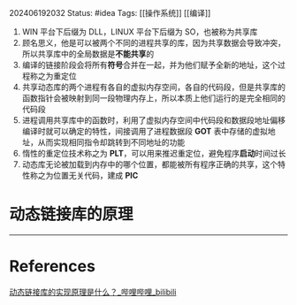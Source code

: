 202406192032
Status: #idea
Tags: [[操作系统]] [[编译]]
1. WIN 平台下后缀为 DLL，LINUX 平台下后缀为 SO，也被称为共享库
2. 顾名思义，他是可以被两个不同的进程共享的库，因为共享数据会导致冲突，所以共享库中的全局数据是**不能共享**的
3. 编译的链接阶段会将所有**符号**合并在一起，并为他们赋予全新的地址，这个过程称之为重定位
4. 共享动态库的两个进程有各自的虚拟内存空间，各自的代码段，但是共享库的函数指针会被映射到同一段物理内存上，所以本质上他们运行的是完全相同的代码段
5. 进程调用共享库中的函数时，利用了虚拟内存空间中代码段和数据段地址偏移编译时就可以确定的特性，间接调用了进程数据段 **GOT** 表中存储的虚拟地址，从而实现相同指令却跳转到不同地址的功能
6. 惰性的重定位技术称之为 **PLT**，可以用来推迟重定位，避免程序**启动**时间过长
7. 动态库无论被加载到内存中的哪个位置，都能被所有程序正确的共享，这个特性称之为位置无关代码，建成 **PIC**
# 动态链接库的原理

---
# References

[动态链接库的实现原理是什么？_哔哩哔哩_bilibili](https://www.bilibili.com/video/BV1aM4m1m7if/?spm_id_from=333.999.top_right_bar_window_history.content.click&vd_source=0e2e99e3ece07b504251867302b25270)